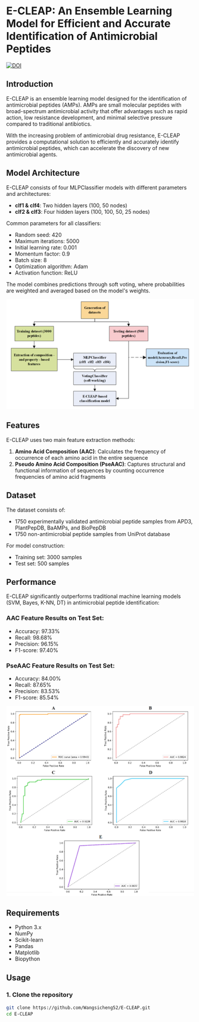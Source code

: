 # E-CLEAP: An Ensemble Learning Model for Efficient and Accurate Identification of Antimicrobial Peptides

[![DOI](https://img.shields.io/badge/DOI-10.1371%2Fjournal.pone.0300125-blue)](https://doi.org/10.1371/journal.pone.0300125)

## Introduction

E-CLEAP is an ensemble learning model designed for the identification of antimicrobial peptides (AMPs). AMPs are small molecular peptides with broad-spectrum antimicrobial activity that offer advantages such as rapid action, low resistance development, and minimal selective pressure compared to traditional antibiotics.

With the increasing problem of antimicrobial drug resistance, E-CLEAP provides a computational solution to efficiently and accurately identify antimicrobial peptides, which can accelerate the discovery of new antimicrobial agents.

## Model Architecture

E-CLEAP consists of four MLPClassifier models with different parameters and architectures:

- **clf1 & clf4**: Two hidden layers (100, 50 nodes)
- **clf2 & clf3**: Four hidden layers (100, 100, 50, 25 nodes)

Common parameters for all classifiers:
- Random seed: 420
- Maximum iterations: 5000
- Initial learning rate: 0.001
- Momentum factor: 0.9
- Batch size: 8
- Optimization algorithm: Adam
- Activation function: ReLU

The model combines predictions through soft voting, where probabilities are weighted and averaged based on the model's weights.

![Ensemble model architecture diagram](images/Fig2.tif)

## Features

E-CLEAP uses two main feature extraction methods:

1. **Amino Acid Composition (AAC)**: Calculates the frequency of occurrence of each amino acid in the entire sequence
2. **Pseudo Amino Acid Composition (PseAAC)**: Captures structural and functional information of sequences by counting occurrence frequencies of amino acid fragments

## Dataset

The dataset consists of:
- 1750 experimentally validated antimicrobial peptide samples from APD3, PlantPepDB, BaAMPs, and BioPepDB
- 1750 non-antimicrobial peptide samples from UniProt database

For model construction:
- Training set: 3000 samples
- Test set: 500 samples

## Performance

E-CLEAP significantly outperforms traditional machine learning models (SVM, Bayes, K-NN, DT) in antimicrobial peptide identification:

### AAC Feature Results on Test Set:
- Accuracy: 97.33%
- Recall: 98.68%
- Precision: 96.15%
- F1-score: 97.40%

### PseAAC Feature Results on Test Set:
- Accuracy: 84.00%
- Recall: 87.65% 
- Precision: 83.53%
- F1-score: 85.54%

![ROC curves and AUC values for different models on the test set (AAC features)](images/Fig6.tif)

## Requirements

- Python 3.x
- NumPy
- Scikit-learn
- Pandas
- Matplotlib
- Biopython

## Usage

### 1. Clone the repository

```bash
git clone https://github.com/Wangsicheng52/E-CLEAP.git
cd E-CLEAP
